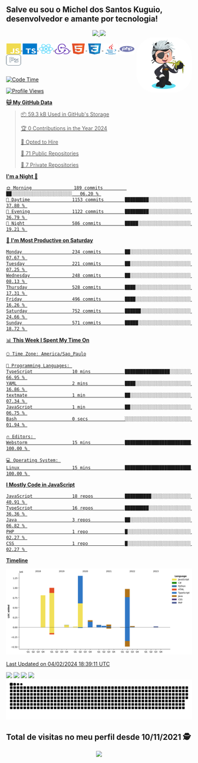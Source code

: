 ## Salve eu sou o Michel dos Santos Kuguio, desenvolvedor e amante por tecnologia!

<div align="center">
  <a href="https://github.com/misaku">
  <img height="180em" src="https://github-readme-stats.vercel.app/api?username=misaku&show_icons=true&theme=dracula&include_all_commits=true&count_private=true"/>
  <img height="180em" src="https://github-readme-stats.vercel.app/api/top-langs/?username=misaku&layout=compact&langs_count=7&theme=dracula"/>
</div>
  <img align="right" alt="misaku-pic" height="150" class="radius" style="max-width:100%; border-radius:50px !important;" src="https://raw.githubusercontent.com/misaku/misaku/main/octocat.svg">
<div style="display: inline_block"><br>
  <img align="center" alt="misaku-Js" height="30" width="40" src="https://raw.githubusercontent.com/devicons/devicon/master/icons/javascript/javascript-plain.svg">
  <img align="center" alt="misaku-Ts" height="30" width="40" src="https://raw.githubusercontent.com/devicons/devicon/master/icons/typescript/typescript-plain.svg">
  <img align="center" alt="misaku-React" height="30" width="40" src="https://raw.githubusercontent.com/devicons/devicon/master/icons/react/react-original.svg">
  <img align="center" alt="misaku-Redux" height="30" width="40" src="https://raw.githubusercontent.com/devicons/devicon/master/icons/redux/redux-original.svg">
  <img align="center" alt="misaku-HTML" height="30" width="40" src="https://raw.githubusercontent.com/devicons/devicon/master/icons/html5/html5-original.svg">
  <img align="center" alt="misaku-CSS" height="30" width="40" src="https://raw.githubusercontent.com/devicons/devicon/master/icons/css3/css3-original.svg">
  <img align="center" alt="misaku-JAVA" height="30" width="40" src="https://raw.githubusercontent.com/devicons/devicon/master/icons/java/java-original.svg">
  <img align="center" alt="misaku-PHP" height="30" width="40" src="https://raw.githubusercontent.com/devicons/devicon/master/icons/php/php-plain.svg">
  <img align="center" alt="misaku-PHOTOSHOP" height="30" width="40" src="https://raw.githubusercontent.com/devicons/devicon/master/icons/photoshop/photoshop-line.svg">
</div>
 
  ##

<!--START_SECTION:waka-->
![Code Time](http://img.shields.io/badge/Code%20Time-553%20hrs%2051%20mins-blue)

![Profile Views](http://img.shields.io/badge/Profile%20Views-0-blue)

**🐱 My GitHub Data** 

> 📦 59.3 kB Used in GitHub's Storage 
 > 
> 🏆 0 Contributions in the Year 2024
 > 
> 💼 Opted to Hire
 > 
> 📜 71 Public Repositories 
 > 
> 🔑 7 Private Repositories 
 > 
**I'm a Night 🦉** 

```text
🌞 Morning                189 commits         ██░░░░░░░░░░░░░░░░░░░░░░░   06.20 % 
🌆 Daytime                1153 commits        █████████░░░░░░░░░░░░░░░░   37.80 % 
🌃 Evening                1122 commits        █████████░░░░░░░░░░░░░░░░   36.79 % 
🌙 Night                  586 commits         █████░░░░░░░░░░░░░░░░░░░░   19.21 % 
```
📅 **I'm Most Productive on Saturday** 

```text
Monday                   234 commits         ██░░░░░░░░░░░░░░░░░░░░░░░   07.67 % 
Tuesday                  221 commits         ██░░░░░░░░░░░░░░░░░░░░░░░   07.25 % 
Wednesday                248 commits         ██░░░░░░░░░░░░░░░░░░░░░░░   08.13 % 
Thursday                 528 commits         ████░░░░░░░░░░░░░░░░░░░░░   17.31 % 
Friday                   496 commits         ████░░░░░░░░░░░░░░░░░░░░░   16.26 % 
Saturday                 752 commits         ██████░░░░░░░░░░░░░░░░░░░   24.66 % 
Sunday                   571 commits         █████░░░░░░░░░░░░░░░░░░░░   18.72 % 
```


📊 **This Week I Spent My Time On** 

```text
🕑︎ Time Zone: America/Sao_Paulo

💬 Programming Languages: 
TypeScript               10 mins             █████████████████░░░░░░░░   66.95 % 
YAML                     2 mins              ████░░░░░░░░░░░░░░░░░░░░░   16.86 % 
textmate                 1 min               ██░░░░░░░░░░░░░░░░░░░░░░░   07.34 % 
JavaScript               1 min               ██░░░░░░░░░░░░░░░░░░░░░░░   06.75 % 
Bash                     0 secs              ░░░░░░░░░░░░░░░░░░░░░░░░░   01.94 % 

🔥 Editors: 
Webstorm                 15 mins             █████████████████████████   100.00 % 

💻 Operating System: 
Linux                    15 mins             █████████████████████████   100.00 % 
```

**I Mostly Code in JavaScript** 

```text
JavaScript               18 repos            ██████████░░░░░░░░░░░░░░░   40.91 % 
TypeScript               16 repos            █████████░░░░░░░░░░░░░░░░   36.36 % 
Java                     3 repos             ██░░░░░░░░░░░░░░░░░░░░░░░   06.82 % 
PHP                      1 repo              █░░░░░░░░░░░░░░░░░░░░░░░░   02.27 % 
CSS                      1 repo              █░░░░░░░░░░░░░░░░░░░░░░░░   02.27 % 
```



**Timeline**

![Lines of Code chart](https://raw.githubusercontent.com/misaku/misaku/main/assets/bar_graph.png)


 Last Updated on 04/02/2024 18:39:11 UTC
<!--END_SECTION:waka-->
  
  
<div> 
  <a href="https://www.youtube.com/channel/UC3Juxogx3K0EVKeJYwf7K-w" target="_blank"><img src="https://img.shields.io/badge/YouTube-FF0000?style=for-the-badge&logo=youtube&logoColor=white" target="_blank"></a>
  <a href="https://www.instagram.com/michel.kuguio" target="_blank"><img src="https://img.shields.io/badge/-Instagram-%23E4405F?style=for-the-badge&logo=instagram&logoColor=white" target="_blank"></a>
  <a href = "mailto:michel.kuguio@gmail.com"><img src="https://img.shields.io/badge/-Gmail-%23333?style=for-the-badge&logo=gmail&logoColor=white" target="_blank"></a>
  <a href="https://www.linkedin.com/in/michelkuguio" target="_blank"><img src="https://img.shields.io/badge/-LinkedIn-%230077B5?style=for-the-badge&logo=linkedin&logoColor=white" target="_blank"></a> 
<picture>
  <source media="(prefers-color-scheme: dark)" srcset="https://raw.githubusercontent.com/misaku/misaku/output/github-contribution-grid-snake-dark.svg">
  <source media="(prefers-color-scheme: light)" srcset="https://raw.githubusercontent.com/misaku/misaku/output/github-contribution-grid-snake.svg">
  <img alt="github contribution grid snake animation" src="https://raw.githubusercontent.com/misaku/misaku/output/github-contribution-grid-snake.svg">
</picture>
</div>
  <p align="center"> 

 ## Total de visitas no meu perfil desde 10/11/2021 :detective: <br>
 <p align="center"> 
   <img alingn="center" src="https://profile-counter.glitch.me/misaku/count.svg" />
 </p>

</p>
